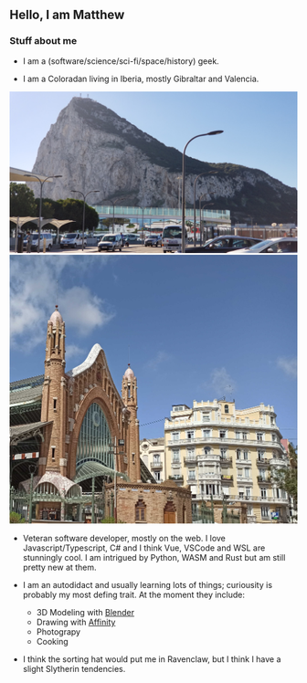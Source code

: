 ## Hello, I am Matthew

### Stuff about me

- I am a (software/science/sci-fi/space/history) geek. 

- I am a Coloradan living in Iberia, mostly Gibraltar and Valencia.
<img src="https://raw.githubusercontent.com/MatthewNichols/MatthewNichols/master/GibraltarFromAirport.jpg" alt="Gibraltar seen from the airport" />
<img src="https://raw.githubusercontent.com/MatthewNichols/MatthewNichols/master/mercat-de-colon.jpg" alt="Mercat de Colón in Valencia" />

- Veteran software developer, mostly on the web. I love Javascript/Typescript, C# and I think Vue, VSCode and WSL are stunningly cool. I am intrigued by Python, WASM and Rust but am still pretty new at them.

- I am an autodidact and usually learning lots of things; curiousity is probably my most defing trait. At the moment they include:
    - 3D Modeling with [Blender](https://www.blender.org/)
    - Drawing with [Affinity](https://affinity.serif.com/en-us/)
    - Photograpy
    - Cooking

- I think the sorting hat would put me in Ravenclaw, but I think I have a slight Slytherin tendencies.
